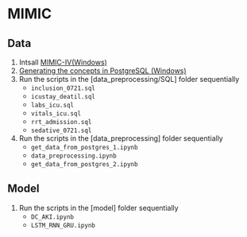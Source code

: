 MIMIC
=====
## Data
1. Intsall [MIMIC-IV(Windows)](https://mimic.mit.edu/docs/iv/)  
2. [Generating the concepts in PostgreSQL (Windows)](https://github.com/MIT-LCP/mimic-code/tree/main/mimic-iv/concepts_postgres)
3. Run the scripts in the [data_preprocessing/SQL] folder sequentially
    * `inclusion_0721.sql`
    * `icustay_deatil.sql`
    * `labs_icu.sql`
    * `vitals_icu.sql`
    * `rrt_admission.sql` 
    * `sedative_0721.sql`
4. Run the scripts in the [data_preprocessing] folder sequentially  
    * `get_data_from_postgres_1.ipynb`
    * `data_preprocessing.ipynb`
    * `get_data_from_postgres_2.ipynb`

## Model
1. Run the scripts in the [model] folder sequentially
    * `DC_AKI.ipynb`
    * `LSTM_RNN_GRU.ipynb`